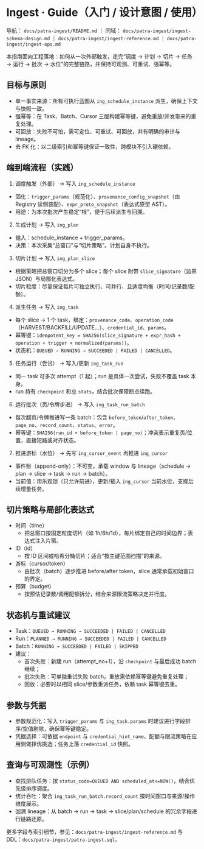# Ingest · Guide（入门 / 设计意图 / 使用）
导航： `docs/patra-ingest/README.md` ｜ 同域： `docs/patra-ingest/ingest-schema-design.md` ｜ `docs/patra-ingest/ingest-reference.md` ｜ `docs/patra-ingest/ingest-ops.md`

本指南面向工程落地：如何从一次外部触发，走完“调度 → 计划 → 切片 → 任务 → 运行 → 批次 → 水位”的完整链路，并保持可观测、可重试、强幂等。

## 目标与原则

- 单一事实来源：所有可执行蓝图从 `ing_schedule_instance` 派生，确保上下文与快照一致。
- 强幂等：在 Task、Batch、Cursor 三层构建幂等键，避免重放/并发带来的重复处理。
- 可回放：失败不可怕，需可定位、可重试、可回放，并有明确的审计与 lineage。
- 去 FK 化：以二级索引和幂等键保证一致性，跨模块不引入硬依赖。

## 端到端流程（实践）

1) 调度触发（外部） → 写入 `ing_schedule_instance`
- 固化：`trigger_params`（规范化）、`provenance_config_snapshot`（由 Registry 读侧装配）、`expr_proto_snapshot`（表达式原型 AST）。
- 用途：为本次批次产生稳定“根”，便于后续派生与回溯。

2) 生成计划 → 写入 `ing_plan`
- 输入：schedule_instance + trigger_params。
- 决策：本次采集“总窗口”与“切片策略”。计划自身不执行。

3) 切片计划 → 写入 `ing_plan_slice`
- 根据策略把总窗口切分为多个 slice；每个 slice 附带 `slice_signature`（边界 JSON）与局部化表达式。
- 切片粒度：尽量保证每片可独立执行、可并行、且适度均衡（时间/记录数/配额）。

4) 派生任务 → 写入 `ing_task`
- 每个 slice → 1 个 task，绑定：`provenance_code`、`operation_code`（HARVEST/BACKFILL/UPDATE…）、`credential_id`、`params`。
- 幂等键：`idempotent_key = SHA256(slice_signature + expr_hash + operation + trigger + normalized(params))`。
- 状态机：`QUEUED → RUNNING → SUCCEEDED | FAILED | CANCELLED`。

5) 任务运行（尝试） → 写入/更新 `ing_task_run`
- 同一 task 可多次 attempt（1 起）；run 是具体一次尝试，失败不覆盖 task 本身。
- run 持有 `checkpoint` 和总 `stats`，结合批次保障断点续跑。

6) 运行批次（页/令牌步进） → 写入 `ing_task_run_batch`
- 每次翻页/令牌推进写一条 batch：包含 `before_token`/`after_token`、`page_no`、`record_count`、`status`、`error`。
- 幂等键：`SHA256(run_id + before_token | page_no)`；冲突表示重复页/位置，直接短路或对齐状态。

7) 推进游标（水位） → 先写 `ing_cursor_event` 再推进 `ing_cursor`
- 事件账（append-only）：不可变，承载 window 与 lineage（schedule → plan → slice → task → run → batch）。
- 当前值：用乐观锁（只允许前进），更新/插入 `ing_cursor` 当前水位，支撑后续增量任务。

## 切片策略与局部化表达式

- 时间（time）
  - 把总窗口按固定粒度切片（如 1h/6h/1d），每片绑定自己的时间边界；表达式注入片窗。
- ID（id）
  - 按 ID 区间或哈希分桶切片；适合“按主键范围扫描”的来源。
- 游标（cursor/token）
  - 由批次（batch）逐步推进 before/after token，slice 通常承载初始窗口的界定。
- 预算（budget）
  - 按预估记录数/调用配额拆分，结合来源限流策略决定并行度。

## 状态机与重试建议

- Task：`QUEUED → RUNNING → SUCCEEDED | FAILED | CANCELLED`
- Run：`PLANNED → RUNNING → SUCCEEDED | FAILED | CANCELLED`
- Batch：`RUNNING → SUCCEEDED | FAILED | SKIPPED`
- 建议：
  - 首次失败：新建 run（attempt_no+1），沿 `checkpoint` 与最后成功 batch 继续；
  - 批次失败：可单独重试失败 batch，重放需依赖幂等键避免重复处理；
  - 回放：必要时以相同 slice/参数重派任务，依赖 task 幂等键去重。

## 参数与凭据

- 参数规范化：写入 `trigger_params` 与 `ing_task.params` 时建议进行字段排序/空值剔除，确保幂等键稳定。
- 凭据选择：可依据 `endpoint` 与 `credential_hint_name`、配额与限流策略在应用侧做择优挑选；任务上落 `credential_id` 快照。

## 查询与可观测性（示例）

- 查找排队任务：按 `status_code=QUEUED AND scheduled_at<=NOW()`，结合优先级排序调度。
- 统计吞吐：聚合 `ing_task_run_batch.record_count` 按时间窗口与来源/操作维度展示。
- 回溯 lineage：从 batch → run → task → slice/plan/schedule 的冗余字段进行链路还原。

更多字段与索引细节，参见：`docs/patra-ingest/ingest-reference.md` 与 DDL：`docs/patra-ingest/patra-ingest.sql`。
